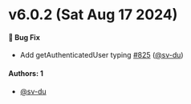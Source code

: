 # v6.0.2 (Sat Aug 17 2024)

#### 🐛 Bug Fix

- Add getAuthenticatedUser typing [#825](https://github.com/noblox/noblox.js/pull/825) ([@sv-du](https://github.com/sv-du))

#### Authors: 1

- [@sv-du](https://github.com/sv-du)
